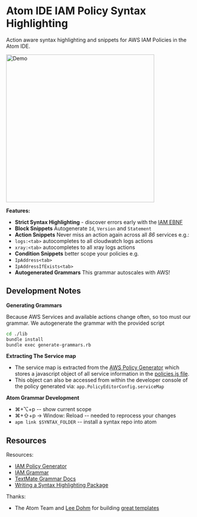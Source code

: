 # Atom IDE IAM Policy Syntax Highlighting

Action aware syntax highlighting and snippets for AWS IAM Policies in the Atom IDE.

<img alt="Demo" src="https://raw.githubusercontent.com/witoff/atom-iam-syntax/master/policy.gif" width="400">

**Features:**
* **Strict Syntax Highlighting** - discover errors early with the [IAM EBNF](http://docs.aws.amazon.com/IAM/latest/UserGuide/reference_policies_grammar.html#po)
* **Block Snippets** Autogenerate `Id`, `Version` and `Statement`
* **Action Snippets** Never miss an action again across all _86_ services  e.g.:
 * `logs:<tab>` autocompletes to all cloudwatch logs actions
 * `xray:<tab>` autocompletes to all xray logs actions
* **Condition Snippets** better scope your policies e.g.
 * `IpAddress<tab>`
 * `IpAddressIfExists<tab>`
* **Autogenerated Grammars** This grammar autoscales with AWS!

## Development Notes

**Generating Grammars**

Because AWS Services and available actions change often, so too must our grammar.  We autogenerate the grammar with the provided script

```bash
cd ./lib
bundle install
bundle exec generate-grammars.rb
```

**Extracting The Service map**
* The service map is extracted from the [AWS Policy Generator](https://awspolicygen.s3.amazonaws.com/policygen.html) which stores a javascript object of all service information in the [policies.js file](https://awsiamconsole.s3.amazonaws.com/iam/assets/js/bundles/policies.js).
* This object can also be accessed from within the developer console of the policy generated via: `app.PolicyEditorConfig.serviceMap`

**Atom Grammar Development**
* ⌘+⌥+p -- show current scope
* ⌘+⇧+p -> Window: Reload -- needed to reprocess your changes
* `apm link $SYNTAX_FOLDER` -- install a syntax repo into atom

## Resources

Resources:
* [IAM Policy Generator](https://awsiamconsole.s3.amazonaws.com/iam/assets/js/bundles/policies.js)
* [IAM Grammar](http://docs.aws.amazon.com/IAM/latest/UserGuide/reference_policies_grammar.html#policies-grammar-bnf)
* [TextMate Grammar Docs](http://manual.macromates.com/en/language_grammars)
* [Writing a Syntax Highlighting Package](https://www.sitepoint.com/how-to-write-a-syntax-highlighting-package-for-atom/)

Thanks:
* The Atom Team and [Lee Dohm](https://github.com/lee-dohm) for building [great templates](https://github.com/atom/language-json)
